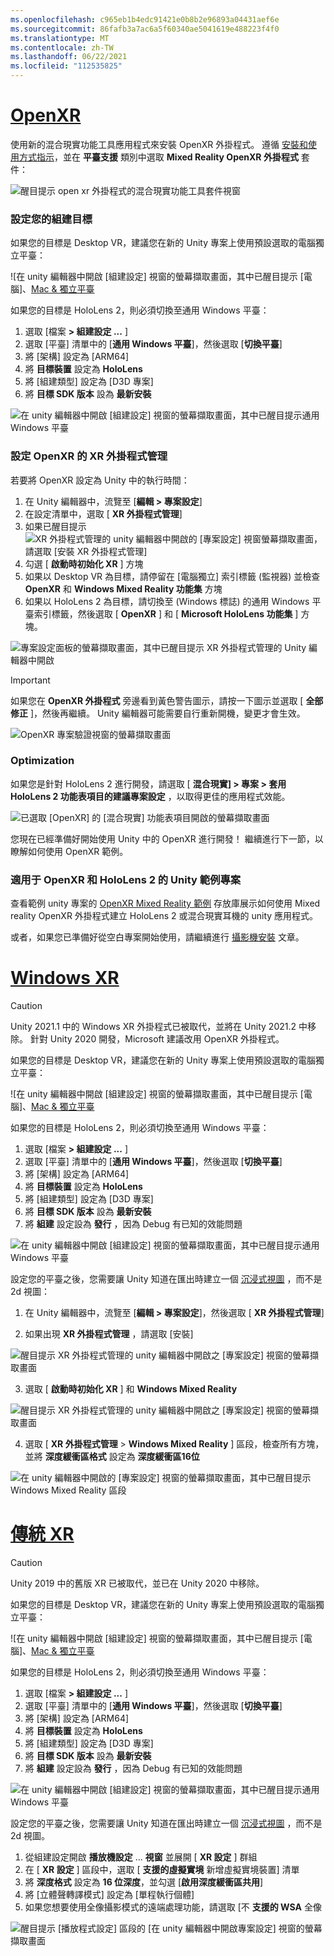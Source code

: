 ```yaml
---
ms.openlocfilehash: c965eb1b4edc91421e0b8b2e96893a04431aef6e
ms.sourcegitcommit: 86fafb3a7ac6a5f60340ae5041619e488223f4f0
ms.translationtype: MT
ms.contentlocale: zh-TW
ms.lasthandoff: 06/22/2021
ms.locfileid: "112535825"
---
```

# <a name="openxr"></a>[OpenXR](#tab/openxr)

使用新的混合現實功能工具應用程式來安裝 OpenXR 外掛程式。 遵循 [安裝和使用方式指示](../../welcome-to-mr-feature-tool.md)，並在 **平臺支援** 類別中選取 **Mixed Reality OpenXR 外掛程式** 套件：

![醒目提示 open xr 外掛程式的混合現實功能工具套件視窗](../../images/feature-tool-openxr.png)

### <a name="setting-your-build-target"></a>設定您的組建目標

如果您的目標是 Desktop VR，建議您在新的 Unity 專案上使用預設選取的電腦獨立平臺：

![在 unity 編輯器中開啟 [組建設定] 視窗的螢幕擷取畫面，其中已醒目提示 [電腦]、[Mac & 獨立平臺](../../images/wmr-config-img-3.png)

如果您的目標是 HoloLens 2，則必須切換至通用 Windows 平臺：

1. 選取 [檔案 **> 組建設定 ...** ]
2. 選取 [平臺] 清單中的 [**通用 Windows 平臺**]，然後選取 [**切換平臺**]
3. 將 [架構] 設定為 [ARM64]
4. 將 **目標裝置** 設定為 **HoloLens**
5. 將 [組建類型] 設定為 [D3D 專案]
6. 將 **目標 SDK 版本** 設為 **最新安裝**

![在 unity 編輯器中開啟 [組建設定] 視窗的螢幕擷取畫面，其中已醒目提示通用 Windows 平臺](../../images/wmr-config-img-4.png)

### <a name="configuring-xr-plugin-management-for-openxr"></a>設定 OpenXR 的 XR 外掛程式管理

若要將 OpenXR 設定為 Unity 中的執行時間：

1. 在 Unity 編輯器中，流覽至 [**編輯 > 專案設定**]
2. 在設定清單中，選取 [ **XR 外掛程式管理**]
3. 如果已醒目提示 ![ XR 外掛程式管理的 unity 編輯器中開啟的 [專案設定] 視窗螢幕擷取畫面，請選取 [安裝 XR 外掛程式管理]](../../images/wmr-config-img-5.png)
4. 勾選 [ **啟動時初始化 XR** ] 方塊
5. 如果以 Desktop VR 為目標，請停留在 [電腦獨立] 索引標籤 (監視器) 並檢查 **OpenXR** 和 **Windows Mixed Reality 功能集** 方塊
6. 如果以 HoloLens 2 為目標，請切換至 (Windows 標誌) 的通用 Windows 平臺索引標籤，然後選取 [ **OpenXR** ] 和 [ **Microsoft HoloLens 功能集** ] 方塊。

![專案設定面板的螢幕擷取畫面，其中已醒目提示 XR 外掛程式管理的 Unity 編輯器中開啟](../../images/openxr-img-05.png)

> [!IMPORTANT]
> 如果您在 **OpenXR 外掛程式** 旁邊看到黃色警告圖示，請按一下圖示並選取 [ **全部修正** ]，然後再繼續。 Unity 編輯器可能需要自行重新開機，變更才會生效。

![OpenXR 專案驗證視窗的螢幕擷取畫面](../../images/openxr-img-06.png)

### <a name="optimization"></a>Optimization

如果您是針對 HoloLens 2 進行開發，請選取 [ **混合現實] > 專案 > 套用 HoloLens 2 功能表項目的建議專案設定** ，以取得更佳的應用程式效能。

![已選取 [OpenXR] 的 [混合現實] 功能表項目開啟的螢幕擷取畫面](../../images/openxr-img-08.png)

您現在已經準備好開始使用 Unity 中的 OpenXR 進行開發！  繼續進行下一節，以瞭解如何使用 OpenXR 範例。

### <a name="unity-sample-projects-for-openxr-and-hololens-2"></a>適用于 OpenXR 和 HoloLens 2 的 Unity 範例專案

查看範例 unity 專案的 [OpenXR Mixed Reality 範例](https://github.com/microsoft/OpenXR-Unity-MixedReality-Samples) 存放庫展示如何使用 Mixed reality OpenXR 外掛程式建立 HoloLens 2 或混合現實耳機的 unity 應用程式。

或者，如果您已準備好從空白專案開始使用，請繼續進行 [攝影機安裝](../../camera-in-unity.md) 文章。

# <a name="windows-xr"></a>[Windows XR](#tab/windowsxr)

> [!CAUTION]
> Unity 2021.1 中的 Windows XR 外掛程式已被取代，並將在 Unity 2021.2 中移除。  針對 Unity 2020 開發，Microsoft 建議改用 OpenXR 外掛程式。

如果您的目標是 Desktop VR，建議您在新的 Unity 專案上使用預設選取的電腦獨立平臺：

![在 unity 編輯器中開啟 [組建設定] 視窗的螢幕擷取畫面，其中已醒目提示 [電腦]、[Mac & 獨立平臺](../../images/wmr-config-img-3.png)

如果您的目標是 HoloLens 2，則必須切換至通用 Windows 平臺：

1.  選取 [檔案 **> 組建設定 ...** ]
2.  選取 [平臺] 清單中的 [**通用 Windows 平臺**]，然後選取 [**切換平臺**]
3.  將 [架構] 設定為 [ARM64]
4.  將 **目標裝置** 設定為 **HoloLens**
5.  將 [組建類型] 設定為 [D3D 專案]
6.  將 **目標 SDK 版本** 設為 **最新安裝**
7.  將 **組建** 設定設為 **發行** ，因為 Debug 有已知的效能問題

![在 unity 編輯器中開啟 [組建設定] 視窗的螢幕擷取畫面，其中已醒目提示通用 Windows 平臺](../../images/wmr-config-img-4.png)

設定您的平臺之後，您需要讓 Unity 知道在匯出時建立一個 [沉浸式視圖](../../../../design/app-views.md) ，而不是2d 視圖：

1. 在 Unity 編輯器中，流覽至 [**編輯 > 專案設定**]，然後選取 [ **XR 外掛程式管理**]

2. 如果出現 **XR 外掛程式管理** ，請選取 [安裝]

![醒目提示 XR 外掛程式管理的 unity 編輯器中開啟之 [專案設定] 視窗的螢幕擷取畫面](../../images/wmr-config-img-5.png)

3. 選取 [ **啟動時初始化 XR** ] 和 **Windows Mixed Reality**

![醒目提示 XR 外掛程式管理的 unity 編輯器中開啟之 [專案設定] 視窗的螢幕擷取畫面](../../images/wmr-config-img-7.png)

4. 選取 [ **XR 外掛程式管理**  >  **Windows Mixed Reality** ] 區段，檢查所有方塊，並將 **深度緩衝區格式** 設定為 **深度緩衝區16位**

![在 unity 編輯器中開啟的 [專案設定] 視窗的螢幕擷取畫面，其中已醒目提示 Windows Mixed Reality 區段](../../images/wmr-config-img-8.png)

# <a name="legacy-xr"></a>[傳統 XR](#tab/legacy)

> [!CAUTION]
> Unity 2019 中的舊版 XR 已被取代，並已在 Unity 2020 中移除。

如果您的目標是 Desktop VR，建議您在新的 Unity 專案上使用預設選取的電腦獨立平臺：

![在 unity 編輯器中開啟 [組建設定] 視窗的螢幕擷取畫面，其中已醒目提示 [電腦]、[Mac & 獨立平臺](../../images/wmr-config-img-3.png)

如果您的目標是 HoloLens 2，則必須切換至通用 Windows 平臺：

1.  選取 [檔案 **> 組建設定 ...** ]
2.  選取 [平臺] 清單中的 [**通用 Windows 平臺**]，然後選取 [**切換平臺**]
3.  將 [架構] 設定為 [ARM64]
4.  將 **目標裝置** 設定為 **HoloLens**
5.  將 [組建類型] 設定為 [D3D 專案]
6.  將 **目標 SDK 版本** 設為 **最新安裝**
7.  將 **組建** 設定設為 **發行** ，因為 Debug 有已知的效能問題

![在 unity 編輯器中開啟 [組建設定] 視窗的螢幕擷取畫面，其中已醒目提示通用 Windows 平臺](../../images/wmr-config-img-4.png)

設定您的平臺之後，您需要讓 Unity 知道在匯出時建立一個 [沉浸式視圖](../../../../design/app-views.md) ，而不是2d 視圖。

1. 從組建設定開啟 **播放機設定** ... **視窗** 並展開 [ **XR 設定** ] 群組
2. 在 [ **XR 設定** ] 區段中，選取 [ **支援的虛擬實境** 新增虛擬實境裝置] 清單
3. 將 **深度格式** 設定為 **16 位深度**，並勾選 [**啟用深度緩衝區共用**]
4. 將 [立體聲轉譯模式] 設定為 [單程執行個體]
5. 如果您想要使用全像攝影模式的遠端處理功能，請選取 [不 **支援的 WSA** 全像

![醒目提示 [播放程式設定] 區段的 [在 unity 編輯器中開啟專案設定] 視窗的螢幕擷取畫面](../../images/wmr-config-img-9.png)
